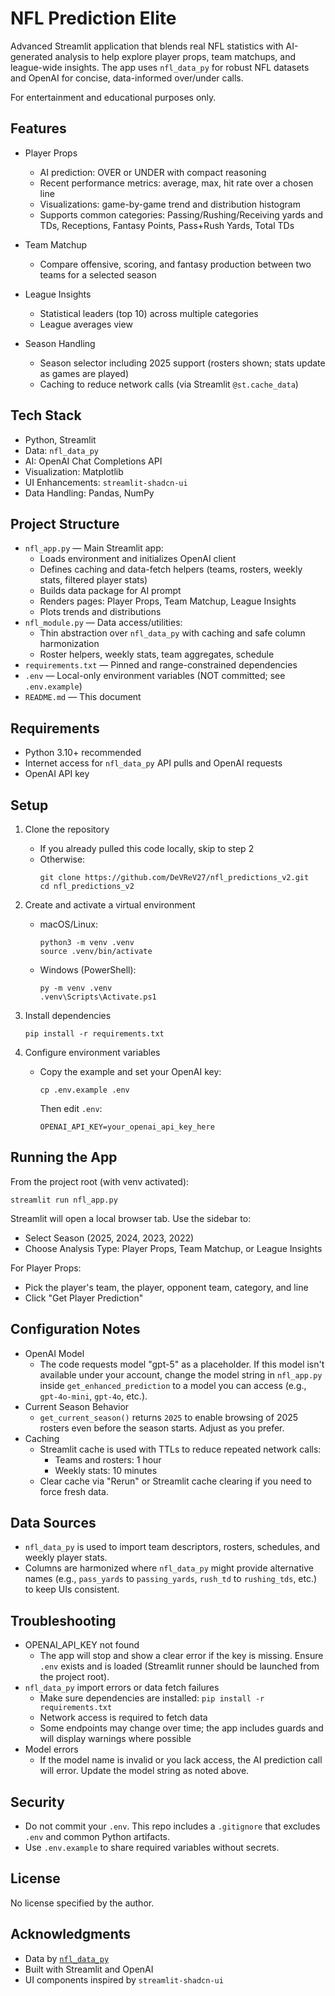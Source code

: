 # NFL Prediction Elite

Advanced Streamlit application that blends real NFL statistics with AI-generated analysis to help explore player props, team matchups, and league-wide insights. The app uses `nfl_data_py` for robust NFL datasets and OpenAI for concise, data-informed over/under calls.

For entertainment and educational purposes only.

## Features

- Player Props
  - AI prediction: OVER or UNDER with compact reasoning
  - Recent performance metrics: average, max, hit rate over a chosen line
  - Visualizations: game-by-game trend and distribution histogram
  - Supports common categories: Passing/Rushing/Receiving yards and TDs, Receptions, Fantasy Points, Pass+Rush Yards, Total TDs

- Team Matchup
  - Compare offensive, scoring, and fantasy production between two teams for a selected season

- League Insights
  - Statistical leaders (top 10) across multiple categories
  - League averages view

- Season Handling
  - Season selector including 2025 support (rosters shown; stats update as games are played)
  - Caching to reduce network calls (via Streamlit `@st.cache_data`)

## Tech Stack

- Python, Streamlit
- Data: `nfl_data_py`
- AI: OpenAI Chat Completions API
- Visualization: Matplotlib
- UI Enhancements: `streamlit-shadcn-ui`
- Data Handling: Pandas, NumPy

## Project Structure

- `nfl_app.py` — Main Streamlit app:
  - Loads environment and initializes OpenAI client
  - Defines caching and data-fetch helpers (teams, rosters, weekly stats, filtered player stats)
  - Builds data package for AI prompt
  - Renders pages: Player Props, Team Matchup, League Insights
  - Plots trends and distributions
- `nfl_module.py` — Data access/utilities:
  - Thin abstraction over `nfl_data_py` with caching and safe column harmonization
  - Roster helpers, weekly stats, team aggregates, schedule
- `requirements.txt` — Pinned and range-constrained dependencies
- `.env` — Local-only environment variables (NOT committed; see `.env.example`)
- `README.md` — This document

## Requirements

- Python 3.10+ recommended
- Internet access for `nfl_data_py` API pulls and OpenAI requests
- OpenAI API key

## Setup

1) Clone the repository
   - If you already pulled this code locally, skip to step 2
   - Otherwise:
     ```
     git clone https://github.com/DeVReV27/nfl_predictions_v2.git
     cd nfl_predictions_v2
     ```

2) Create and activate a virtual environment
   - macOS/Linux:
     ```
     python3 -m venv .venv
     source .venv/bin/activate
     ```
   - Windows (PowerShell):
     ```
     py -m venv .venv
     .venv\Scripts\Activate.ps1
     ```

3) Install dependencies
   ```
   pip install -r requirements.txt
   ```

4) Configure environment variables
   - Copy the example and set your OpenAI key:
     ```
     cp .env.example .env
     ```
     Then edit `.env`:
     ```
     OPENAI_API_KEY=your_openai_api_key_here
     ```

## Running the App

From the project root (with venv activated):

```
streamlit run nfl_app.py
```

Streamlit will open a local browser tab. Use the sidebar to:

- Select Season (2025, 2024, 2023, 2022)
- Choose Analysis Type: Player Props, Team Matchup, or League Insights

For Player Props:
- Pick the player&#39;s team, the player, opponent team, category, and line
- Click "Get Player Prediction"

## Configuration Notes

- OpenAI Model
  - The code requests model "gpt-5" as a placeholder. If this model isn&#39;t available under your account, change the model string in `nfl_app.py` inside `get_enhanced_prediction` to a model you can access (e.g., `gpt-4o-mini`, `gpt-4o`, etc.).
- Current Season Behavior
  - `get_current_season()` returns `2025` to enable browsing of 2025 rosters even before the season starts. Adjust as you prefer.
- Caching
  - Streamlit cache is used with TTLs to reduce repeated network calls:
    - Teams and rosters: 1 hour
    - Weekly stats: 10 minutes
  - Clear cache via "Rerun" or Streamlit cache clearing if you need to force fresh data.

## Data Sources

- `nfl_data_py` is used to import team descriptors, rosters, schedules, and weekly player stats.
- Columns are harmonized where `nfl_data_py` might provide alternative names (e.g., `pass_yards` to `passing_yards`, `rush_td` to `rushing_tds`, etc.) to keep UIs consistent.

## Troubleshooting

- OPENAI_API_KEY not found
  - The app will stop and show a clear error if the key is missing. Ensure `.env` exists and is loaded (Streamlit runner should be launched from the project root).
- `nfl_data_py` import errors or data fetch failures
  - Make sure dependencies are installed: `pip install -r requirements.txt`
  - Network access is required to fetch data
  - Some endpoints may change over time; the app includes guards and will display warnings where possible
- Model errors
  - If the model name is invalid or you lack access, the AI prediction call will error. Update the model string as noted above.

## Security

- Do not commit your `.env`. This repo includes a `.gitignore` that excludes `.env` and common Python artifacts.
- Use `.env.example` to share required variables without secrets.

## License

No license specified by the author.

## Acknowledgments

- Data by [`nfl_data_py`](https://github.com/nflverse/nfl_data_py)
- Built with Streamlit and OpenAI
- UI components inspired by `streamlit-shadcn-ui`
